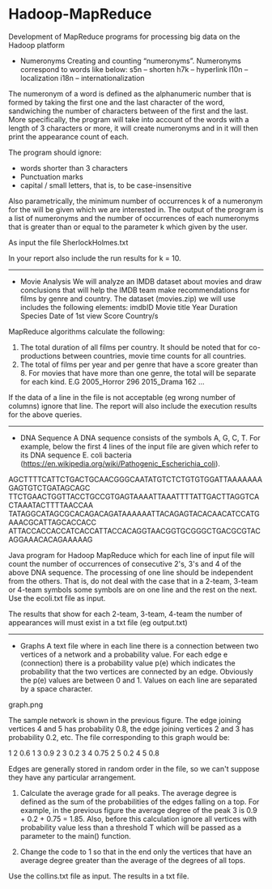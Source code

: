# Hadoop-MapReduce
Development of MapReduce programs for processing big data on the Hadoop platform


- Numeronyms
Creating and counting “numeronyms”. Numeronyms correspond to words like below:
s5n – shorten
h7k – hyperlink
l10n – localization
i18n – internationalization

The numeronym of a word is defined as the alphanumeric number that is formed by taking the first one
and the last character of the word, sandwiching the number of characters between
of the first and the last. More specifically, the program will take into account
of the words with a length of 3 characters or more, it will create numeronyms and in
it will then print the appearance count of each.

The program should ignore:
* words shorter than 3 characters
* Punctuation marks
* capital / small letters, that is, to be case-insensitive

Also parametrically, the minimum number of occurrences k of a numeronym for the will be given
which we are interested in. The output of the program is a list of numeronyms and the
number of occurrences of each numeronyms that is greater than or equal to the parameter k which
given by the user.

As input the file SherlockHolmes.txt

In your report also include the run results for k = 10.

-----------

- Movie Analysis
We will analyze an IMDB dataset about movies and draw conclusions that will help the IMDB team make recommendations for
films by genre and country. The dataset (movies.zip) we will use includes the following elements:
imdbID
Movie title
Year
Duration
Species
Date of 1st view
Score
Country/s


MapReduce algorithms calculate the following:
1. The total duration of all films per country. It should be noted that for co-productions
between countries, movie time counts for all countries.
2. The total of films per year and per genre that have a score greater than 8. For
movies that have more than one genre, the total will be separate for each
kind.
E.G
2005_Horror 296
2015_Drama 162
…

If the data of a line in the file is not acceptable (eg wrong number of columns) ignore that line.
The report will also include the execution results for the above queries.


----------

- DNA Sequence
A DNA sequence consists of the symbols A, G, C, T. For example, below
the first 4 lines of the input file are given which refer to its DNA sequence
E. coli bacteria (https://en.wikipedia.org/wiki/Pathogenic_Escherichia_coli).

AGCTTTTCATTCTGACTGCAACGGGCAATATGTCTCTGTGTGGATTAAAAAAAGAGTGTCTGATAGCAGC
TTCTGAACTGGTTACCTGCCGTGAGTAAAATTAAATTTTATTGACTTAGGTCACTAAATACTTTTAACCAA
TATAGGCATAGCGCACAGACAGATAAAAAATTACAGAGTACACAACATCCATGAAACGCATTAGCACCACC
ATTACCACCACCATCACCATTACCACAGGTAACGGTGCGGGCTGACGCGTACAGGAAACACAGAAAAAG

Java program for Hadoop MapReduce which for each line of
input file will count the number of occurrences of consecutive 2's, 3's and
4 of the above DNA sequence.
The processing of one line should be independent from the others.
That is, do not deal with the case that in a 2-team, 3-team or 4-team
symbols some symbols are on one line and the rest on the next.
Use the ecoli.txt file as input.

The results that show for each 2-team, 3-team, 4-team the number of appearances will
must exist in a txt file (eg output.txt)

-------

- Graphs
A text file where in each line there is a connection between two vertices 
of a network and a probability value. For each edge e (connection) there is a probability value
p(e) which indicates the probability that the two vertices are connected by an edge. Obviously the
p(e) values ​​are between 0 and 1. Values ​​on each line are separated by a space character.

graph.png

The sample network is shown in the previous figure. The edge joining vertices 4 and
5 has probability 0.8, the edge joining vertices 2 and 3 has probability 0.2, etc. The
file corresponding to this graph would be:

1 2 0.6
1 3 0.9
2 3 0.2
3 4 0.75
2 5 0.2
4 5 0.8

Edges are generally stored in random order in the file, so we can't suppose they have any particular arrangement.

1. Calculate the average grade for all peaks.
The average degree is defined as the sum of the probabilities of the edges falling on
a top. For example, in the previous figure the average degree of the peak 3
is 0.9 + 0.2 + 0.75 = 1.85.
Also, before this calculation ignore all vertices with probability value
less than a threshold T which will be passed as a parameter to the main() function.

2. Change the code to 1 so that in the end only the vertices that have an average degree
 greater than the average of the degrees of all tops.

Use the collins.txt file as input.
The results in a txt file.